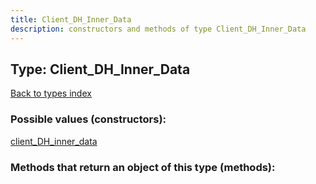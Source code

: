 ```yaml
---
title: Client_DH_Inner_Data
description: constructors and methods of type Client_DH_Inner_Data
---
```

## Type: Client\_DH\_Inner\_Data  
[Back to types index](index.md)



### Possible values (constructors):

[client\_DH\_inner\_data](../constructors/client_DH_inner_data.md)  



### Methods that return an object of this type (methods):



